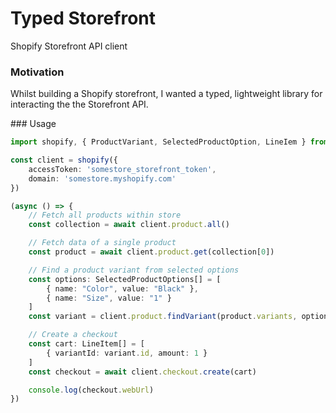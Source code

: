 # Typed Storefront

Shopify Storefront API client

### Motivation

Whilst building a Shopify storefront, I wanted a typed, lightweight library for interacting the the Storefront API.

### Usage

```typescript
import shopify, { ProductVariant, SelectedProductOption, LineIem } from 'typed-shopify-storefront'

const client = shopify({
    accessToken: 'somestore_storefront_token',
    domain: 'somestore.myshopify.com'
})

(async () => {
    // Fetch all products within store
    const collection = await client.product.all()

    // Fetch data of a single product
    const product = await client.product.get(collection[0])

    // Find a product variant from selected options
    const options: SelectedProductOptions[] = [
        { name: "Color", value: "Black" },
        { name: "Size", value: "1" }
    ]
    const variant = client.product.findVariant(product.variants, options)

    // Create a checkout
    const cart: LineItem[] = [
        { variantId: variant.id, amount: 1 }
    ]
    const checkout = await client.checkout.create(cart)

    console.log(checkout.webUrl)
})
```